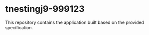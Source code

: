 # tnestingj9-999123

This repository contains the application built based on the provided specification.
